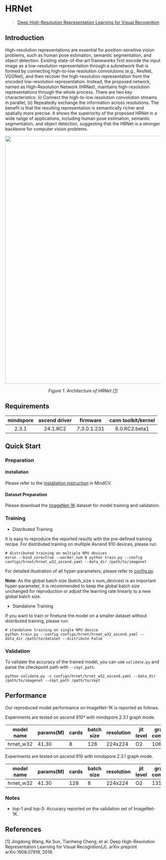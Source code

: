 # HRNet
<!--- Guideline: use url linked to abstract in ArXiv instead of PDF for fast loading.  -->

> [Deep High-Resolution Representation Learning for Visual Recognition](https://arxiv.org/abs/1908.07919)


## Introduction
<!--- Guideline: Introduce the model and architectures. Cite if you use/adopt paper explanation from others. -->

High-resolution representations are essential for position-sensitive vision problems, such as human pose estimation, semantic segmentation, and object detection. Existing state-of-the-art frameworks first encode the input image as a low-resolution representation through a subnetwork that is formed by connecting high-to-low resolution convolutions (e.g., ResNet, VGGNet), and then recover the high-resolution representation from the encoded low-resolution representation. Instead, the proposed network, named as High-Resolution Network (HRNet), maintains high-resolution representations through the whole process. There are two key characteristics: (i) Connect the high-to-low resolution convolution streams in parallel; (ii) Repeatedly exchange the information across resolutions. The benefit is that the resulting representation is semantically richer and spatially more precise. It shows the superiority of the proposed HRNet in a wide range of applications, including human pose estimation, semantic segmentation, and object detection, suggesting that the HRNet is a stronger backbone for computer vision problems.

<!--- Guideline: If an architecture table/figure is available in the paper, put one here and cite for intuitive illustration. -->

<p align="center">
  <img src="https://user-images.githubusercontent.com/8342575/218354682-4256e17e-bb69-4e51-8bb9-a08fc29087c4.png" width=800 />
</p>
<p align="center">
  <em> Figure 1. Architecture of HRNet [<a href="#references">1</a>] </em>
</p>

## Requirements
| mindspore | ascend driver |  firmware   | cann toolkit/kernel |
| :-------: | :-----------: | :---------: | :-----------------: |
|   2.3.1   |   24.1.RC2    | 7.3.0.1.231 |    8.0.RC2.beta1    |

## Quick Start
### Preparation

#### Installation
Please refer to the [installation instruction](https://mindspore-lab.github.io/mindcv/installation/) in MindCV.

#### Dataset Preparation
Please download the [ImageNet-1K](https://www.image-net.org/challenges/LSVRC/2012/index.php) dataset for model training and validation.

### Training
<!--- Guideline: Avoid using shell script in the command line. Python script preferred. -->

* Distributed Training

It is easy to reproduce the reported results with the pre-defined training recipe. For distributed training on multiple Ascend 910 devices, please run

```shell
# distributed training on multiple NPU devices
msrun --bind_core=True --worker_num 8 python train.py --config configs/hrnet/hrnet_w32_ascend.yaml --data_dir /path/to/imagenet
```



For detailed illustration of all hyper-parameters, please refer to [config.py](https://github.com/mindspore-lab/mindcv/blob/main/config.py).

**Note:**  As the global batch size  (batch_size x num_devices) is an important hyper-parameter, it is recommended to keep the global batch size unchanged for reproduction or adjust the learning rate linearly to a new global batch size.

* Standalone Training

If you want to train or finetune the model on a smaller dataset without distributed training, please run:

```shell
# standalone training on single NPU device
python train.py --config configs/hrnet/hrnet_w32_ascend.yaml --data_dir /path/to/dataset --distribute False
```

### Validation

To validate the accuracy of the trained model, you can use `validate.py` and parse the checkpoint path with `--ckpt_path`.

```
python validate.py -c configs/hrnet/hrnet_w32_ascend.yaml --data_dir /path/to/imagenet --ckpt_path /path/to/ckpt
```

## Performance

Our reproduced model performance on ImageNet-1K is reported as follows.

Experiments are tested on ascend 910* with mindspore 2.3.1 graph mode.

| model name | params(M) | cards | batch size | resolution | jit level | graph compile | ms/step | img/s   | acc@top1 | acc@top5 | recipe                                                                                        | weight                                                                                               |
| ---------- | --------- | ----- | ---------- | ---------- | --------- | ------------- | ------- | ------- | -------- | -------- | --------------------------------------------------------------------------------------------- | ---------------------------------------------------------------------------------------------------- |
| hrnet_w32  | 41.30     | 8     | 128        | 224x224    | O2        | 1069s         | 238.03  | 4301.98 | 80.66    | 95.30    | [yaml](https://github.com/mindspore-lab/mindcv/blob/main/configs/hrnet/hrnet_w32_ascend.yaml) | [weights](https://download-mindspore.osinfra.cn/toolkits/mindcv/hrnet/hrnet_w32-e616cdcb-910v2.ckpt) |

Experiments are tested on ascend 910 with mindspore 2.3.1 graph mode.

| model name | params(M) | cards | batch size | resolution | jit level | graph compile | ms/step | img/s   | acc@top1 | acc@top5 | recipe                                                                                        | weight                                                                                 |
| ---------- | --------- | ----- | ---------- | ---------- | --------- | ------------- | ------- | ------- | -------- | -------- | --------------------------------------------------------------------------------------------- | -------------------------------------------------------------------------------------- |
| hrnet_w32  | 41.30     | 128   | 8          | 224x224    | O2        | 1312s         | 279.10  | 3668.94 | 80.64    | 95.44    | [yaml](https://github.com/mindspore-lab/mindcv/blob/main/configs/hrnet/hrnet_w32_ascend.yaml) | [weights](https://download.mindspore.cn/toolkits/mindcv/hrnet/hrnet_w32-cc4fbd91.ckpt) |

### Notes
- top-1 and top-5: Accuracy reported on the validation set of ImageNet-1K.

## References
<!--- Guideline: Citation format GB/T 7714 is suggested. -->

[1] Jingdong Wang, Ke Sun, Tianheng Cheng, et al. Deep High-Resolution Representation Learning for Visual Recognition[J]. arXiv preprint arXiv:1908.07919, 2019.
